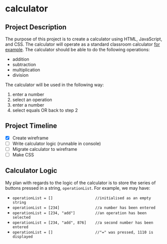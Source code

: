 # calculator

## Project Description

The purpose of this project is to create a calculator using HTML, JavaScript, and CSS. The calculator will operate as a standard classroom calculator [for example](https://mrbuddh4.github.io/calculator/). The calculator should be able to do the following operations:

- addition
- subtraction
- multiplication
- division

The calculator will be used in the following way:

1. enter a number
2. select an operation
3. enter a number
4. select equals OR back to step 2

## Project Timeline

- [x] Create wireframe
- [ ] Write calculator logic (runnable in console)
- [ ] Migrate calculator to wireframe
- [ ] Make CSS

## Calculator Logic

My plan with regards to the logic of the calculator is to store the series of buttons pressed in a string, `operationList`. For example, we may have:

- `operationList = []                   //initialised as an empty string`
- `operationList = [234]                //a number has been entered`
- `operationList = [234, "add"]         //an operation has been selected`
- `operationList = [234, "add", 876]    //a second number has been entered`
- `operationList = []                   //"=" was pressed, 1110 is displayed`